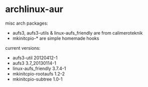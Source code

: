 archlinux-aur
=============

misc arch packages:

* aufs3, aufs3-utils & linux-aufs_friendly are from calimeroteknik
* mkinitcpio-* are simple homemade hooks

current versions:

* aufs3-util                20120412-1
* aufs3                     3.7_20130114-1
* linux-aufs_friendly       3.7.4-1
* mkinitcpio-rootaufs       1.2-2
* mkinitcpio-subtree        1.0-1
